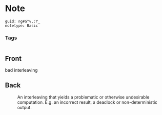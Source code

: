 # Note
```
guid: ng#G^v.:Y_
notetype: Basic
```

### Tags
```
```

## Front
<dt>bad interleaving</dt>

## Back
<dd>An interleaving that yields a problematic or otherwise undesirable 
computation. E.g. an incorrect result, a deadlock or non-deterministic 
output.</dd>
